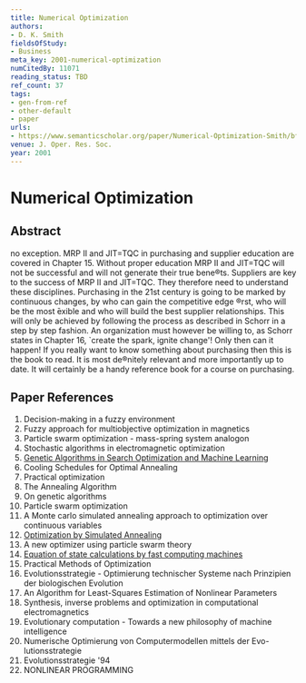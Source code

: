 ```yaml
---
title: Numerical Optimization
authors:
- D. K. Smith
fieldsOfStudy:
- Business
meta_key: 2001-numerical-optimization
numCitedBy: 11071
reading_status: TBD
ref_count: 37
tags:
- gen-from-ref
- other-default
- paper
urls:
- https://www.semanticscholar.org/paper/Numerical-Optimization-Smith/bf86896c23300a46b7fc76298e365984c0b05105?sort=total-citations
venue: J. Oper. Res. Soc.
year: 2001
---
```


# Numerical Optimization

## Abstract

no exception. MRP II and JIT=TQC in purchasing and supplier education are covered in Chapter 15. Without proper education MRP II and JIT=TQC will not be successful and will not generate their true bene®ts. Suppliers are key to the success of MRP II and JIT=TQC. They therefore need to understand these disciplines. Purchasing in the 21st century is going to be marked by continuous changes, by who can gain the competitive edge ®rst, who will be the most ̄exible and who will build the best supplier relationships. This will only be achieved by following the process as described in Schorr in a step by step fashion. An organization must however be willing to, as Schorr states in Chapter 16, `create the spark, ignite change'! Only then can it happen! If you really want to know something about purchasing then this is the book to read. It is most de®nitely relevant and more importantly up to date. It will certainly be a handy reference book for a course on purchasing.

## Paper References

1. Decision-making in a fuzzy environment
2. Fuzzy approach for multiobjective optimization in magnetics
3. Particle swarm optimization - mass-spring system analogon
4. Stochastic algorithms in electromagnetic optimization
5. [Genetic Algorithms in Search Optimization and Machine Learning](1988-genetic-algorithms-in-search-optimization-and-machine-learning.md)
6. Cooling Schedules for Optimal Annealing
7. Practical optimization
8. The Annealing Algorithm
9. On genetic algorithms
10. Particle swarm optimization
11. A Monte carlo simulated annealing approach to optimization over continuous variables
12. [Optimization by Simulated Annealing](1983-optimization-by-simulated-annealing.md)
13. A new optimizer using particle swarm theory
14. [Equation of state calculations by fast computing machines](1953-equation-of-state-calculations-by-fast-computing-machines.md)
15. Practical Methods of Optimization
16. Evolutionsstrategie - Optimierung technischer Systeme nach Prinzipien der biologischen Evolution
17. An Algorithm for Least-Squares Estimation of Nonlinear Parameters
18. Synthesis, inverse problems and optimization in computational electromagnetics
19. Evolutionary computation - Towards a new philosophy of machine intelligence
20. Numerische Optimierung von Computermodellen mittels der Evo-lutionsstrategie
21. Evolutionsstrategie '94
22. NONLINEAR PROGRAMMING
